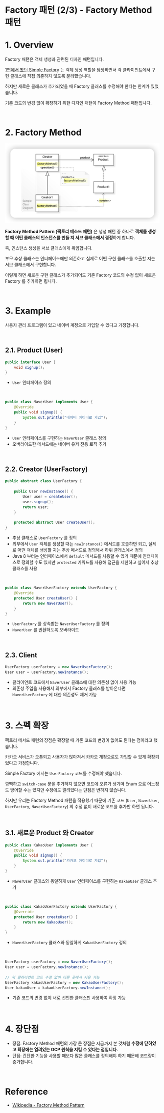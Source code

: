# Factory 패턴 (2/3) - Factory Method 패턴

# 1. Overview

Factory 패턴은 객체 생성과 관련된 디자인 패턴입니다.

[1편에서 봤던 Simple Factory](https://bcp0109.tistory.com/366) 는 객체 생성 역할을 담당하면서 각 클라이언트에서 구현 클래스에 직접 의존하지 않도록 분리했습니다.

하지만 새로운 클래스가 추가되었을 때 Factory 클래스를 수정해야 한다는 한계가 있었습니다.

기존 코드의 변경 없이 확장하기 위한 디자인 패턴이 Factory Method 패턴입니다.

<br>

# 2. Factory Method

<img src="https://github.com/ParkJiwoon/PrivateStudy/blob/master/design-pattern/images/screen_2022_05_27_00_20_31.png?raw=true">

**Factory Method Pattern (팩토리 메소드 패턴)** 은 생성 패턴 중 하나로 **객체를 생성할 때 어떤 클래스의 인스턴스를 만들 지 서브 클래스에서 결정**하게 합니다.

즉, 인스턴스 생성을 서브 클래스에게 위임합니다.

부모 추상 클래스는 인터페이스에만 의존하고 실제로 어떤 구현 클래스를 호출할 지는 서브 클래스에서 구현합니다.

이렇게 하면 새로운 구현 클래스가 추가되어도 기존 Factory 코드의 수정 없이 새로운 Factory 를 추가하면 됩니다.

<br>

# 3. Example

사용자 관리 프로그램이 있고 네이버 계정으로 가입할 수 있다고 가정합니다.

<br>

## 2.1. Product (User)

```java
public interface User {
    void signup();
}
```

- `User` 인터페이스 정의

<br>

```java
public class NaverUser implements User {
    @Override
    public void signup() {
        System.out.println("네이버 아이디로 가입");
    }
}
```

- `User` 인터페이스를 구현하는 `NaverUser` 클래스 정의
- 오버라이드한 메서드에는 네이버 유저 전용 로직 추가

<br>

## 2.2. Creator (UserFactory)

```java
public abstract class UserFactory {

    public User newInstance() {
        User user = createUser();
        user.signup();
        return user;
    }

    protected abstract User createUser();
}
```

- 추상 클래스로 `UserFactory` 를 정의
- 외부에서 `User` 객체를 생성할 때는 `newInstance()` 메서드를 호출하면 되고, 실제로 어떤 객체를 생성할 지는 추상 메서드로 정의해서 하위 클래스에서 정의
- Java 8 부터는 인터페이스에서 `default` 메서드를 사용할 수 있기 때문에 인터페이스로 정의할 수도 있지만 `protected` 키워드를 사용해 접근을 제한하고 싶어서 추상 클래스를 사용

<br>

```java
public class NaverUserFactory extends UserFactory {
    @Override
    protected User createUser() {
        return new NaverUser();
    }
}
```

- `UserFactory` 를 상속받는 `NaverUserFactory` 를 정의
- `NaverUser` 를 반환하도록 오버라이드

<br>

## 2.3. Client

```java
UserFactory userFactory = new NaverUserFactory();
User user = userFactory.newInstance();
```

- 클라이언트 코드에서 `NaverUser` 클래스에 대한 의존성 없이 사용 가능
- 의존성 주입을 사용해서 외부에서 Factory 클래스를 받아온다면 `NaverUserFactory` 에 대한 의존성도 제거 가능

<br>

# 3. 스펙 확장

팩토리 메서드 패턴의 장점은 확장할 때 기존 코드의 변경이 없어도 된다는 점이라고 했습니다.

카카오 서비스가 오픈되고 사용자가 많아져서 카카오 계정으로도 가입할 수 있게 확장되었다고 가정합니다.

Simple Factory 에서는 `UserFactory` 코드를 수정해야 했습니다.

깜빡하고 `switch-case` 문을 추가하지 않으면 코드에 오류가 생기며 Enum 으로 어느정도 방어할 수는 있지만 수정에도 열려있다는 단점은 변하지 않습니다.

하지만 우리는 Factory Method 패턴을 적용했기 때문에 기존 코드 (`User`, `NaverUser`, `UserFactory`, `NaverUserFactory`) 의 수정 없이 새로운 코드를 추가만 하면 됩니다.

<br>

## 3.1. 새로운 Product 와 Creator

```java
public class KakaoUser implements User {
    @Override
    public void signup() {
        System.out.println("카카오 아이디로 가입");
    }
}
```

- `NaverUser` 클래스와 동일하게 `User` 인터페이스를 구현하는 `KakaoUser` 클래스 추가

<br>

```java
public class KakaoUserFactory extends UserFactory {
    @Override
    protected User createUser() {
        return new KakaoUser();
    }
}
```

- `NaverUserFactory` 클래스와 동일하게 `KakaoUserFactory` 정의

<br>

```java
UserFactory userFactory = new NaverUserFactory();
User user = userFactory.newInstance();

// 위 클라이언트 코드 수정 없이 다른 곳에서 사용 가능
UserFactory kakaoUserFactory = new KakaoUserFactory();
User kakaoUser = kakaoUserFactory.newInstance();
```

- 기존 코드의 변경 없이 새로 선언한 클래스만 사용하여 확장 가능

<br>

# 4. 장단점

- 장점: Factory Method 패턴의 가장 큰 장점은 지금까지 본 것처럼 **수정에 닫혀있고 확장에는 열려있는 OCP 원칙을 지킬 수 있다는 점입니다.**
- 단점: 간단한 기능을 사용할 때보다 많은 클래스를 정의해야 하기 때문에 코드량이 증가합니다.

<br>

# Reference

- [Wikipedia - Factory Method Pattern](https://en.wikipedia.org/wiki/Factory_method_pattern)